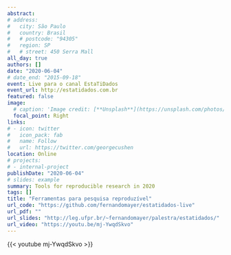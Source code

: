 ```yaml
---
abstract:
# address:
#   city: São Paulo
#   country: Brasil
#   # postcode: "94305"
#   region: SP
#   # street: 450 Serra Mall
all_day: true
authors: []
date: "2020-06-04"
# date_end: "2015-09-18"
event: Live para o canal EstaTiDados
event_url: http://estatidados.com.br
featured: false
image:
  # caption: 'Image credit: [**Unsplash**](https://unsplash.com/photos/bzdhc5b3Bxs)'
  focal_point: Right
links:
# - icon: twitter
#   icon_pack: fab
#   name: Follow
#   url: https://twitter.com/georgecushen
location: Online
# projects:
# - internal-project
publishDate: "2020-06-04"
# slides: example
summary: Tools for reproducible research in 2020
tags: []
title: "Ferramentas para pesquisa reproduzível"
url_code: "https://github.com/fernandomayer/estatidados-live"
url_pdf: ""
url_slides: "http://leg.ufpr.br/~fernandomayer/palestra/estatidados/"
url_video: "https://youtu.be/mj-YwqdSkvo"
---
```



{{< youtube mj-YwqdSkvo >}}

<!-- {{% callout note %}} -->
<!-- Click on the **Slides** button above to view the built-in slides feature. -->
<!-- {{% /callout %}} -->

<!-- Slides can be added in a few ways: -->

<!-- - **Create** slides using Wowchemy's [*Slides*](https://wowchemy.com/docs/managing-content/#create-slides) feature and link using `slides` parameter in the front matter of the talk file -->
<!-- - **Upload** an existing slide deck to `static/` and link using `url_slides` parameter in the front matter of the talk file -->
<!-- - **Embed** your slides (e.g. Google Slides) or presentation video on this page using [shortcodes](https://wowchemy.com/docs/writing-markdown-latex/). -->

<!-- Further event details, including [page elements](https://wowchemy.com/docs/writing-markdown-latex/) such as image galleries, can be added to the body of this page. -->
